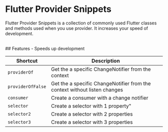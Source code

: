 # Flutter Provider Snippets 
Flutter Provider Snippets is a collection of commonly used Flutter classes and methods used when you use provider. It increases your speed of development.

<br>
## Features
- Speeds up development
<br>

| Shortcut          | Description                                                               |
| ----------------- | ------------------------------------------------------------------------- |
| `providerOf`      | Get the a specific ChangeNotifier from the context                        |
| `providerOfFalse` | Get the a specific ChangeNotifier from the context without listen changes |
| `consumer`        | Create a consumer with a change notifier                                  |
| `selector`        | Create a selector with 1 property"                                        |
| `selector2`       | Create a selector with 2 properties                                       |
| `selector3`       | Create a selector with 3 properties                                       |
